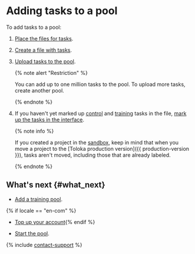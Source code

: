 # Adding tasks to a pool

To add tasks to a pool:

1. [Place the files for tasks](cloud-storage.md).

1. [Create a file with tasks](pool_csv.md).

1. [Upload tasks to the pool](task_upload.md).

    {% note alert "Restriction" %}

    You can add up to one million tasks to the pool. To upload more tasks, create another pool.

    {% endnote %}

1. If you haven't yet marked up [control](../../glossary.md#control-task) and [training](../../glossary.md#training-task) tasks in the file, [mark up the tasks in the interface](task_markup.md).

    {% note info %}

    If you created a project in the [sandbox](../../glossary.md#sandbox), keep in mind that when you move a project to the [Toloka production version]({{ production-version }}), tasks aren't moved, including those that are already labeled.

    {% endnote %}

## What's next {#what_next}

- [Add a training pool](train.md).

{% if locale == "en-com" %}
- [Top up your account](refill.md){% endif %}

- [Start the pool](pool-run-and-stop.md).

{% include [contact-support](../_includes/contact-support-help.md) %}